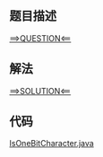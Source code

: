 ## 题目描述

[==>QUESTION<==](https://leetcode-cn.com/problems/1-bit-and-2-bit-characters/)

## 解法

[==>SOLUTION<==](https://leetcode-cn.com/problems/1-bit-and-2-bit-characters/solution/1bi-te-yu-2bi-te-zi-fu-by-leetcode-solut-rhrh/)

## 代码

[IsOneBitCharacter.java](https://github.com/Marshal7cc/leetcode-java/blob/master/src/array/IsOneBitCharacter.java)

